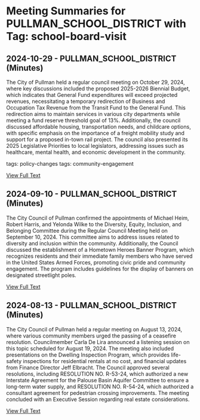 # Meeting Summaries for PULLMAN_SCHOOL_DISTRICT with Tag: school-board-visit

## 2024-10-29 - PULLMAN_SCHOOL_DISTRICT (Minutes)

The City of Pullman held a regular council meeting on October 29, 2024, where key discussions included the proposed 2025-2026 Biennial Budget, which indicates that General Fund expenditures will exceed projected revenues, necessitating a temporary redirection of Business and Occupation Tax Revenue from the Transit Fund to the General Fund. This redirection aims to maintain services in various city departments while meeting a fund reserve threshold goal of 13%. Additionally, the council discussed affordable housing, transportation needs, and childcare options, with specific emphasis on the importance of a freight mobility study and support for a proposed in-town rail project. The council also presented its 2025 Legislative Priorities to local legislators, addressing issues such as healthcare, mental health, and economic development in the community. 

tags: policy-changes
tags: community-engagement

[View Full Text](https://raw.githubusercontent.com/VoronoiPerspectives/WashingtonStateSchoolBoardExplorer/refs/heads/main/data/countries/usa/states/wa/counties/whitman/school_boards/pullman_school_district/2024/2024-10-29-council-minutes.txt)

## 2024-09-10 - PULLMAN_SCHOOL_DISTRICT (Minutes)

The City Council of Pullman confirmed the appointments of Michael Heim, Robert Harris, and Yelonda Wilke to the Diversity, Equity, Inclusion, and Belonging Committee during the Regular Council Meeting held on September 10, 2024. This committee aims to address issues related to diversity and inclusion within the community. Additionally, the Council discussed the establishment of a Hometown Heroes Banner Program, which recognizes residents and their immediate family members who have served in the United States Armed Forces, promoting civic pride and community engagement. The program includes guidelines for the display of banners on designated streetlight poles.

[View Full Text](https://raw.githubusercontent.com/VoronoiPerspectives/WashingtonStateSchoolBoardExplorer/refs/heads/main/data/countries/usa/states/wa/counties/whitman/school_boards/pullman_school_district/2024/2024-09-10-council-minutes.txt)

## 2024-08-13 - PULLMAN_SCHOOL_DISTRICT (Minutes)

The City Council of Pullman held a regular meeting on August 13, 2024, where various community members urged the passing of a ceasefire resolution. Councilmember Carla De Lira announced a listening session on this topic scheduled for August 19, 2024. The meeting also included presentations on the Dwelling Inspection Program, which provides life-safety inspections for residential rentals at no cost, and financial updates from Finance Director Jeff Elbracht. The Council approved several resolutions, including RESOLUTION NO. R-53-24, which authorized a new Interstate Agreement for the Palouse Basin Aquifer Committee to ensure a long-term water supply, and RESOLUTION NO. R-54-24, which authorized a consultant agreement for pedestrian crossing improvements. The meeting concluded with an Executive Session regarding real estate considerations.

[View Full Text](https://raw.githubusercontent.com/VoronoiPerspectives/WashingtonStateSchoolBoardExplorer/refs/heads/main/data/countries/usa/states/wa/counties/whitman/school_boards/pullman_school_district/2024/2024-08-13-council-minutes.txt)

